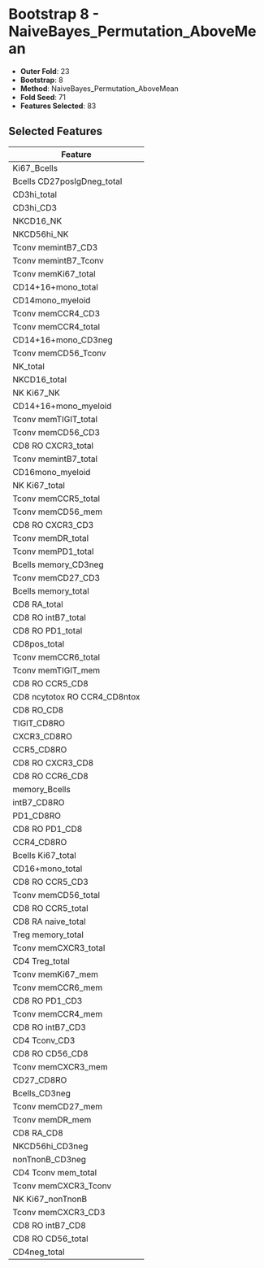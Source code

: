 # Bootstrap 8 - NaiveBayes_Permutation_AboveMean

- **Outer Fold**: 23
- **Bootstrap**: 8
- **Method**: NaiveBayes_Permutation_AboveMean
- **Fold Seed**: 71
- **Features Selected**: 83

## Selected Features

| Feature |
|---------|
| Ki67_Bcells |
| Bcells CD27posIgDneg_total |
| CD3hi_total |
| CD3hi_CD3 |
| NKCD16_NK |
| NKCD56hi_NK |
| Tconv memintB7_CD3 |
| Tconv memintB7_Tconv |
| Tconv memKi67_total |
| CD14+16+mono_total |
| CD14mono_myeloid |
| Tconv memCCR4_CD3 |
| Tconv memCCR4_total |
| CD14+16+mono_CD3neg |
| Tconv memCD56_Tconv |
| NK_total |
| NKCD16_total |
| NK Ki67_NK |
| CD14+16+mono_myeloid |
| Tconv memTIGIT_total |
| Tconv memCD56_CD3 |
| CD8 RO CXCR3_total |
| Tconv memintB7_total |
| CD16mono_myeloid |
| NK Ki67_total |
| Tconv memCCR5_total |
| Tconv memCD56_mem |
| CD8 RO CXCR3_CD3 |
| Tconv memDR_total |
| Tconv memPD1_total |
| Bcells memory_CD3neg |
| Tconv memCD27_CD3 |
| Bcells memory_total |
| CD8 RA_total |
| CD8 RO intB7_total |
| CD8 RO PD1_total |
| CD8pos_total |
| Tconv memCCR6_total |
| Tconv memTIGIT_mem |
| CD8 RO CCR5_CD8 |
| CD8 ncytotox RO CCR4_CD8ntox |
| CD8 RO_CD8 |
| TIGIT_CD8RO |
| CXCR3_CD8RO |
| CCR5_CD8RO |
| CD8 RO CXCR3_CD8 |
| CD8 RO CCR6_CD8 |
| memory_Bcells |
| intB7_CD8RO |
| PD1_CD8RO |
| CD8 RO PD1_CD8 |
| CCR4_CD8RO |
| Bcells Ki67_total |
| CD16+mono_total |
| CD8 RO CCR5_CD3 |
| Tconv memCD56_total |
| CD8 RO CCR5_total |
| CD8 RA naive_total |
| Treg memory_total |
| Tconv memCXCR3_total |
| CD4 Treg_total |
| Tconv memKi67_mem |
| Tconv memCCR6_mem |
| CD8 RO PD1_CD3 |
| Tconv memCCR4_mem |
| CD8 RO intB7_CD3 |
| CD4 Tconv_CD3 |
| CD8 RO CD56_CD8 |
| Tconv memCXCR3_mem |
| CD27_CD8RO |
| Bcells_CD3neg |
| Tconv memCD27_mem |
| Tconv memDR_mem |
| CD8 RA_CD8 |
| NKCD56hi_CD3neg |
| nonTnonB_CD3neg |
| CD4 Tconv mem_total |
| Tconv memCXCR3_Tconv |
| NK Ki67_nonTnonB |
| Tconv memCXCR3_CD3 |
| CD8 RO intB7_CD8 |
| CD8 RO CD56_total |
| CD4neg_total |
